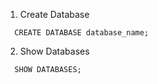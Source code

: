 1. Create Database
```mysql
  CREATE DATABASE database_name;
```
2. Show Databases
```mysql
  SHOW DATABASES;
```

